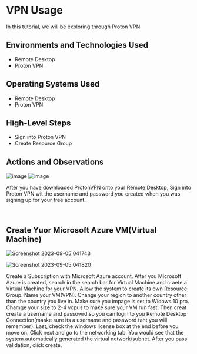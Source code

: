 <h1>VPN Usage</h1>
In this tutorial, we will be exploring through Proton VPN<br />


<h2>Environments and Technologies Used</h2>

- Remote Desktop
- Proton VPN
  


<h2>Operating Systems Used </h2>

- Remote Desktop
- Proton VPN

<h2>High-Level Steps</h2>

- Sign into Proton VPN
- Create Resource Group



<h2>Actions and Observations</h2>


![image](https://github.com/kavismith/vpn-usage/assets/143667203/343d72b0-05fa-47aa-935a-24354913f544)
![image](https://github.com/kavismith/vpn-usage/assets/143667203/03157cbb-12ce-44ab-9df3-2acf54134407)


</p>
<p>
After you have downloaded ProtonVPN onto your Remote Desktop, Sign into Proton VPN wit the username and password you created when you was signing up for your free account.
</p>
<br />


<h2>Create Yuor Microsoft Azure VM(Virtual Machine)</h2>

![Screenshot 2023-09-05 041743](https://github.com/kavismith/VPN-Setup/assets/143667203/412265d7-de72-4ae6-979d-3b31b0e35afa) 

![Screenshot 2023-09-05 041820](https://github.com/kavismith/VPN-Setup/assets/143667203/febd0df2-8168-420c-ae59-84ad83abe440)

</p>
<p>
Create a Subscription with Microsoft Azure account. After you Microsoft Azure is created, search in the search bar for Virtual Machine and craete a Virtual Machine for your VPN. Allow the system to create its own Resource Group. Name your VM(VPN). Change your region to another country other than the country you live in. Make sure you impage is set to Widows 10 pro. Chamge your size to 2-4 vcpus to make sure your VM run fast. Then creat create a username and passowrd so you can login to you Remote Desktop Connection(maske sure its a username and password taht you will remember). Last, check the windows license box at the end before you move on. Click next and go to the networking tab. You would see that the system automatically generated the virtual network/subnet. After you pass validation, click create. 
</p>
